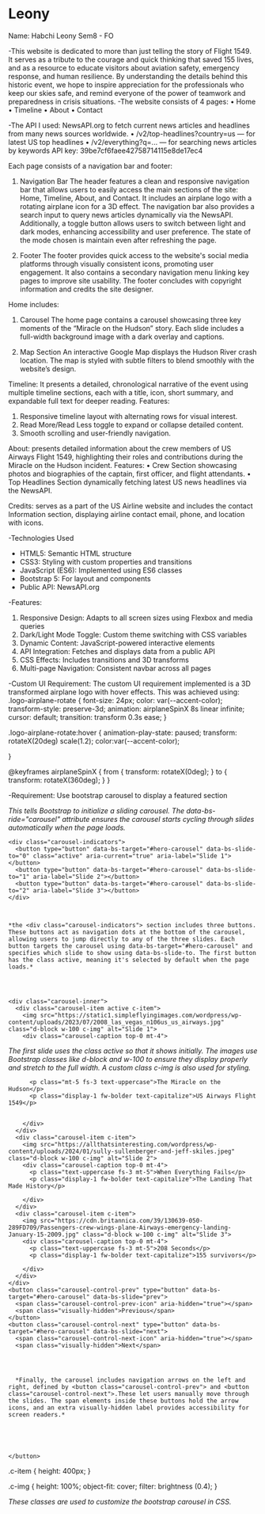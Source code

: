 # Leony
Name: Habchi Leony 
Sem8 - FO

-This website is dedicated to more than just telling the story of Flight 1549. It serves as a tribute to the courage and quick thinking that saved 155 lives, and as a resource to educate visitors about aviation safety, emergency response, and human resilience.
By understanding the details behind this historic event, we hope to inspire appreciation for the professionals who keep our skies safe, and remind everyone of the power of teamwork and preparedness in crisis situations.
-The website consists of 4 pages:
•	Home
•	Timeline 
•	About
•	Contact

-The API I used: NewsAPI.org to fetch current news articles and headlines from many news sources worldwide. 
•	/v2/top-headlines?country=us — for latest US top headlines
•	/v2/everything?q=... — for searching news articles by keywords
API key: 39be7cf6faee42758714115e8de17ec4

Each page consists of a navigation bar and footer:
1.	 Navigation Bar
The header features a clean and responsive navigation bar that allows users to easily access the main sections of the site: Home, Timeline, About, and Contact. 
It includes an airplane logo with a rotating airplane icon for a 3D effect. The navigation bar also provides a search input to query news articles dynamically via the NewsAPI. 
Additionally, a toggle button allows users to switch between light and dark modes, enhancing accessibility and user preference. The state of the mode chosen is maintain even after refreshing the page.

2.	Footer
The footer provides quick access to the website's social media platforms through visually consistent icons, promoting user engagement. It also contains a secondary navigation menu linking key pages to improve site usability. The footer concludes with copyright information and credits the site designer.

 

Home includes:
1.	Carousel
The home page contains a carousel showcasing three key moments of the “Miracle on the Hudson” story. Each slide includes a full-width background image with a dark overlay and captions.


2.	Map Section
An interactive Google Map displays the Hudson River crash location. The map is styled with subtle filters to blend smoothly with the website’s design.


Timeline: It presents a detailed, chronological narrative of the event using multiple timeline sections, each with a title, icon, short summary, and expandable full text for deeper reading.
Features:
1.	Responsive timeline layout with alternating rows for visual interest.
2.	Read More/Read Less toggle to expand or collapse detailed content.
3.	Smooth scrolling and user-friendly navigation.

 

About: presents detailed information about the crew members of US Airways Flight 1549, highlighting their roles and contributions during the Miracle on the Hudson incident.
Features:
•	Crew Section showcasing photos and biographies of the captain, first officer, and flight attendants.
•	Top Headlines Section dynamically fetching latest US news headlines via the NewsAPI.

 

Credits: serves as a part of the US Airline website and includes the contact Information section, displaying airline contact email, phone, and location with icons.




-Technologies Used
- HTML5: Semantic HTML structure
- CSS3: Styling with custom properties and transitions
- JavaScript (ES6): Implemented using ES6 classes
- Bootstrap 5: For layout and components
- Public API: NewsAPI.org


-Features:
1. Responsive Design: Adapts to all screen sizes using Flexbox and media queries
2. Dark/Light Mode Toggle: Custom theme switching with CSS variables
3. Dynamic Content: JavaScript-powered interactive elements
4. API Integration: Fetches and displays data from a public API
5. CSS Effects: Includes transitions and 3D transforms
6. Multi-page Navigation: Consistent navbar across all pages

-Custom UI Requirement:
The custom UI requirement implemented is a 3D transformed airplane logo with hover effects. This was achieved using: 
.logo-airplane-rotate {
  font-size: 24px; 
  color: var(--accent-color);
  transform-style: preserve-3d;
  animation: airplaneSpinX 8s linear infinite;
  cursor: default;
  transition: transform 0.3s ease;
}

.logo-airplane-rotate:hover {
  animation-play-state: paused;
  transform: rotateX(20deg) scale(1.2);
  color:var(--accent-color);
  
}

@keyframes airplaneSpinX {
  from {
    transform: rotateX(0deg);
  }
  to {
    transform: rotateX(360deg);
  }
}








-Requirement: Use bootstrap carousel to display a featured section

 
 
  <div id="hero-carousel" class="carousel slide" data-bs-ride="carousel">    
   
   *This tells Bootstrap to initialize a sliding carousel.
The data-bs-ride="carousel" attribute ensures the carousel starts cycling through slides automatically when the page loads.*

   
    <div class="carousel-indicators">
      <button type="button" data-bs-target="#hero-carousel" data-bs-slide-to="0" class="active" aria-current="true" aria-label="Slide 1"></button>
      <button type="button" data-bs-target="#hero-carousel" data-bs-slide-to="1" aria-label="Slide 2"></button>
      <button type="button" data-bs-target="#hero-carousel" data-bs-slide-to="2" aria-label="Slide 3"></button>
    </div>

    

    *the <div class="carousel-indicators"> section includes three buttons. These buttons act as navigation dots at the bottom of the carousel, allowing users to jump directly to any of the three slides. Each button targets the carousel using data-bs-target="#hero-carousel" and specifies which slide to show using data-bs-slide-to. The first button has the class active, meaning it's selected by default when the page loads.*


    

    <div class="carousel-inner">
      <div class="carousel-item active c-item">
        <img src="https://static1.simpleflyingimages.com/wordpress/wp-content/uploads/2023/07/2008_las_vegas_n106us_us_airways.jpg" class="d-block w-100 c-img" alt="Slide 1">
        <div class="carousel-caption top-0 mt-4">



        
*The first slide uses the class active so that it shows initially. The images use Bootstrap classes like d-block and w-100 to ensure they display properly and stretch to the full width. A custom class c-img is also used for styling.*




          <p class="mt-5 fs-3 text-uppercase">The Miracle on the Hudson</p>
          <p class="display-1 fw-bolder text-capitalize">US Airways Flight 1549</p>
          
         
        </div>
      </div>
      <div class="carousel-item c-item">
        <img src="https://allthatsinteresting.com/wordpress/wp-content/uploads/2024/01/sully-sullenberger-and-jeff-skiles.jpeg" class="d-block w-100 c-img" alt="Slide 2">
        <div class="carousel-caption top-0 mt-4">
          <p class="text-uppercase fs-3 mt-5">When Everything Fails</p>
          <p class="display-1 fw-bolder text-capitalize">The Landing That Made History</p>
         
        </div>
      </div>
      <div class="carousel-item c-item">
        <img src="https://cdn.britannica.com/39/130639-050-289FD709/Passengers-crew-wings-plane-Airways-emergency-landing-January-15-2009.jpg" class="d-block w-100 c-img" alt="Slide 3">
        <div class="carousel-caption top-0 mt-4">
          <p class="text-uppercase fs-3 mt-5">208 Seconds</p>
          <p class="display-1 fw-bolder text-capitalize">155 survivors</p>
         
        </div>
      </div>
    </div>
    <button class="carousel-control-prev" type="button" data-bs-target="#hero-carousel" data-bs-slide="prev">
      <span class="carousel-control-prev-icon" aria-hidden="true"></span>
      <span class="visually-hidden">Previous</span>
    </button>
    <button class="carousel-control-next" type="button" data-bs-target="#hero-carousel" data-bs-slide="next">
      <span class="carousel-control-next-icon" aria-hidden="true"></span>
      <span class="visually-hidden">Next</span>




      *Finally, the carousel includes navigation arrows on the left and right, defined by <button class="carousel-control-prev"> and <button class="carousel-control-next">.These let users manually move through the slides. The span elements inside these buttons hold the arrow icons, and an extra visually-hidden label provides accessibility for screen readers.*





    </button>
  </div>
 



.c-item {
  height: 400px;
}

.c-img {
  height: 100%;
  object-fit: cover;
  filter: brightness (0.4);
} 




*These classes are used to customize the bootstrap carousel in CSS.*


